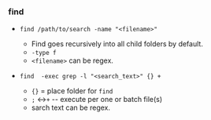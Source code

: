 ### find

* `find /path/to/search -name "<filename>"`
    *  Find goes recursively into all child folders by default.
    * `-type f`
    * `<filename>` can be regex.

* `find `<path>` -exec grep -l "<search_text>" {} +`
    * `{}` = place folder for `find`
    * `;` <->`+` -- execute per one or batch file(s)
    * sarch text can be regex.
